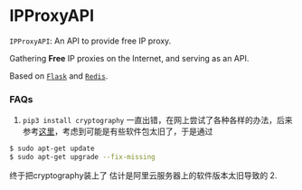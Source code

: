 # IPProxyAPI

`IPProxyAPI`: An API to provide free IP proxy.

Gathering **Free** IP proxies on the Internet, and serving as an API.

Based on [`Flask`](http://docs.jinkan.org/docs/flask/quickstart.html#quickstart) and [`Redis`](https://redis.io/).


### FAQs
1. `pip3 install cryptography` 一直出错，在网上尝试了各种各样的办法，后来参考[这里](https://github.com/pyca/cryptography/issues/3376)，考虑到可能是有些软件包太旧了，于是通过
```bash
$ sudo apt-get update
$ sudo apt-get upgrade --fix-missing
```
终于把cryptography装上了
估计是阿里云服务器上的软件版本太旧导致的
2. 
